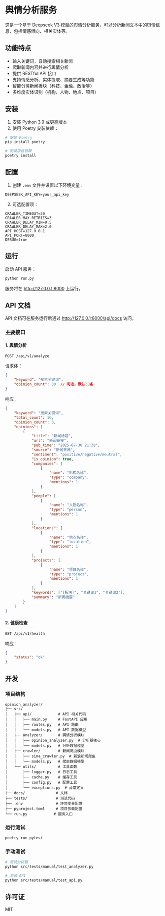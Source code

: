 # 舆情分析服务

这是一个基于 Deepseek V3 模型的舆情分析服务，可以分析新闻文本中的舆情信息，包括情感倾向、相关实体等。

## 功能特点

- 输入关键词，自动搜索相关新闻
- 爬取新闻内容并进行舆情分析
- 提供 RESTful API 接口
- 支持情感分析、实体提取、摘要生成等功能
- 智能分类新闻板块（科技、金融、政治等）
- 多维度实体识别（机构、人物、地点、项目）

## 安装

1. 安装 Python 3.9 或更高版本
2. 使用 Poetry 安装依赖：

```bash
# 安装 Poetry
pip install poetry

# 安装项目依赖
poetry install
```

## 配置

1. 创建 `.env` 文件并设置以下环境变量：

```env
DEEPSEEK_API_KEY=your_api_key
```

2. 可选配置项：

```env
CRAWLER_TIMEOUT=30
CRAWLER_MAX_RETRIES=3
CRAWLER_DELAY_MIN=0.5
CRAWLER_DELAY_MAX=2.0
API_HOST=127.0.0.1
API_PORT=8000
DEBUG=true
```

## 运行

启动 API 服务：

```bash
python run.py
```

服务将在 http://127.0.0.1:8000 上运行。

## API 文档

API 文档可在服务运行后通过 http://127.0.0.1:8000/api/docs 访问。

### 主要接口

#### 1. 舆情分析

```http
POST /api/v1/analyze
```

请求体：
```json
{
    "keyword": "搜索关键词",
    "opinion_count": 30  // 可选，默认30条
}
```

响应：
```json
{
    "keyword": "搜索关键词",
    "total_count": 10,
    "opinion_count": 3,
    "opinions": [
        {
            "title": "新闻标题",
            "url": "新闻链接",
            "pub_time": "2025-07-30 21:38",
            "source": "新闻来源",
            "sentiment": "positive/negative/neutral",
            "is_opinion": true,
            "companies": [
                {
                    "name": "机构名称",
                    "type": "company",
                    "mentions": 1
                }
            ],
            "people": [
                {
                    "name": "人物名称",
                    "type": "person",
                    "mentions": 1
                }
            ],
            "locations": [
                {
                    "name": "地点名称",
                    "type": "location",
                    "mentions": 1
                }
            ],
            "projects": [
                {
                    "name": "项目名称",
                    "type": "project",
                    "mentions": 1
                }
            ],
            "keywords": ["[板块]", "关键词1", "关键词2"],
            "summary": "新闻摘要"
        }
    ]
}
```

#### 2. 健康检查

```http
GET /api/v1/health
```

响应：
```json
{
    "status": "ok"
}
```

## 开发

### 项目结构

```
opinion_analyzer/
├── src/
│   ├── api/            # API 相关代码
│   │   ├── main.py     # FastAPI 应用
│   │   ├── routes.py   # API 路由
│   │   └── models.py   # API 数据模型
│   ├── analyzer/       # 舆情分析模块
│   │   ├── opinion_analyzer.py  # 分析器核心
│   │   └── models.py   # 分析数据模型
│   ├── crawler/        # 新闻爬虫模块
│   │   ├── sina_crawler.py  # 新浪新闻爬虫
│   │   └── models.py   # 爬虫数据模型
│   └── utils/          # 工具函数
│       ├── logger.py   # 日志工具
│       ├── cache.py    # 缓存工具
│       ├── config.py   # 配置工具
│       └── exceptions.py  # 异常定义
├── docs/              # 文档
├── tests/             # 测试代码
├── .env               # 环境变量配置
├── pyproject.toml     # 项目依赖配置
└── run.py            # 服务入口
```

### 运行测试

```bash
poetry run pytest
```

### 手动测试

```bash
# 测试分析器
python src/tests/manual/test_analyzer.py

# 测试 API
python src/tests/manual/test_api.py
```

## 许可证

MIT